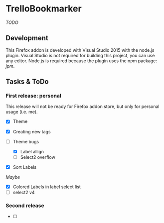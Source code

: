 ﻿# TrelloBookmarker #
*TODO*

## Development ##
This Firefox addon is developed with Visual Studio 2015 with the node.js plugin. Visual Studio is not required for building this project, you can use any editor. Node.js is required because the plugin uses the npm package: *jpm*.


## Tasks & ToDo ##

### First release: personal
This release will not be ready for Firefox addon store, but only for personal usage (i.e. me).

 - [x] Theme
 - [x] Creating new tags
 - [ ] Theme bugs
    - [x] Label allign
    - [ ] Select2 overflow
 - [x] Sort Labels


*Maybe*

 - [x] Colored Labels in label select list
 - [ ] select2 v4

### Second release ###
 
 - [ ]

